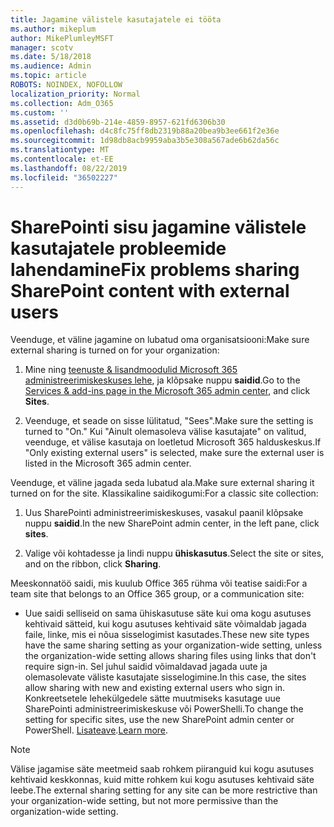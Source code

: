 ```yaml
---
title: Jagamine välistele kasutajatele ei tööta
ms.author: mikeplum
author: MikePlumleyMSFT
manager: scotv
ms.date: 5/18/2018
ms.audience: Admin
ms.topic: article
ROBOTS: NOINDEX, NOFOLLOW
localization_priority: Normal
ms.collection: Adm_O365
ms.custom: ''
ms.assetid: d3d0b69b-214e-4859-8957-621fd6306b30
ms.openlocfilehash: d4c8fc75ff8db2319b88a20bea9b3ee661f2e36e
ms.sourcegitcommit: 1d98db8acb9959aba3b5e308a567ade6b62da56c
ms.translationtype: MT
ms.contentlocale: et-EE
ms.lasthandoff: 08/22/2019
ms.locfileid: "36502227"
---
```

# <a name="fix-problems-sharing-sharepoint-content-with-external-users"></a><span data-ttu-id="0ff5b-102">SharePointi sisu jagamine välistele kasutajatele probleemide lahendamine</span><span class="sxs-lookup"><span data-stu-id="0ff5b-102">Fix problems sharing SharePoint content with external users</span></span>

<span data-ttu-id="0ff5b-103">Veenduge, et väline jagamine on lubatud oma organisatsiooni:</span><span class="sxs-lookup"><span data-stu-id="0ff5b-103">Make sure external sharing is turned on for your organization:</span></span>
  
1. <span data-ttu-id="0ff5b-104">Mine ning [teenuste &amp; lisandmoodulid Microsoft 365 administreerimiskeskuses lehe](https://portal.office.com/adminportal/home#/Settings/ServicesAndAddIns), ja klõpsake nuppu **saidid**.</span><span class="sxs-lookup"><span data-stu-id="0ff5b-104">Go to the [Services &amp; add-ins page in the Microsoft 365 admin center](https://portal.office.com/adminportal/home#/Settings/ServicesAndAddIns), and click **Sites**.</span></span>
    
2. <span data-ttu-id="0ff5b-105">Veenduge, et seade on sisse lülitatud, "Sees".</span><span class="sxs-lookup"><span data-stu-id="0ff5b-105">Make sure the setting is turned to "On."</span></span> <span data-ttu-id="0ff5b-106">Kui "Ainult olemasoleva välise kasutajate" on valitud, veenduge, et välise kasutaja on loetletud Microsoft 365 halduskeskus.</span><span class="sxs-lookup"><span data-stu-id="0ff5b-106">If "Only existing external users" is selected, make sure the external user is listed in the Microsoft 365 admin center.</span></span>
    
<span data-ttu-id="0ff5b-107">Veenduge, et väline jagada seda lubatud ala.</span><span class="sxs-lookup"><span data-stu-id="0ff5b-107">Make sure external sharing it turned on for the site.</span></span> <span data-ttu-id="0ff5b-108">Klassikaline saidikogumi:</span><span class="sxs-lookup"><span data-stu-id="0ff5b-108">For a classic site collection:</span></span>
  
1. <span data-ttu-id="0ff5b-109">Uus SharePointi administreerimiskeskuses, vasakul paanil klõpsake nuppu **saidid**.</span><span class="sxs-lookup"><span data-stu-id="0ff5b-109">In the new SharePoint admin center, in the left pane, click **sites**.</span></span>
    
2. <span data-ttu-id="0ff5b-110">Valige või kohtadesse ja lindi nuppu **ühiskasutus**.</span><span class="sxs-lookup"><span data-stu-id="0ff5b-110">Select the site or sites, and on the ribbon, click **Sharing**.</span></span>
    
<span data-ttu-id="0ff5b-111">Meeskonnatöö saidi, mis kuulub Office 365 rühma või teatise saidi:</span><span class="sxs-lookup"><span data-stu-id="0ff5b-111">For a team site that belongs to an Office 365 group, or a communication site:</span></span>
  
- <span data-ttu-id="0ff5b-112">Uue saidi selliseid on sama ühiskasutuse säte kui oma kogu asutuses kehtivaid sätteid, kui kogu asutuses kehtivaid säte võimaldab jagada faile, linke, mis ei nõua sisselogimist kasutades.</span><span class="sxs-lookup"><span data-stu-id="0ff5b-112">These new site types have the same sharing setting as your organization-wide setting, unless the organization-wide setting allows sharing files using links that don't require sign-in.</span></span> <span data-ttu-id="0ff5b-113">Sel juhul saidid võimaldavad jagada uute ja olemasolevate väliste kasutajate sisselogimine.</span><span class="sxs-lookup"><span data-stu-id="0ff5b-113">In this case, the sites allow sharing with new and existing external users who sign in.</span></span> <span data-ttu-id="0ff5b-114">Konkreetsetele lehekülgedele sätte muutmiseks kasutage uue SharePointi administreerimiskeskuse või PowerShelli.</span><span class="sxs-lookup"><span data-stu-id="0ff5b-114">To change the setting for specific sites, use the new SharePoint admin center or PowerShell.</span></span> <span data-ttu-id="0ff5b-115">[Lisateave](https://go.microsoft.com/fwlink/?linkid=871863).</span><span class="sxs-lookup"><span data-stu-id="0ff5b-115">[Learn more](https://go.microsoft.com/fwlink/?linkid=871863).</span></span>
    
> [!NOTE]
> <span data-ttu-id="0ff5b-116">Välise jagamise säte meetmeid saab rohkem piiranguid kui kogu asutuses kehtivaid keskkonnas, kuid mitte rohkem kui kogu asutuses kehtivaid säte leebe.</span><span class="sxs-lookup"><span data-stu-id="0ff5b-116">The external sharing setting for any site can be more restrictive than your organization-wide setting, but not more permissive than the organization-wide setting.</span></span> 
  

